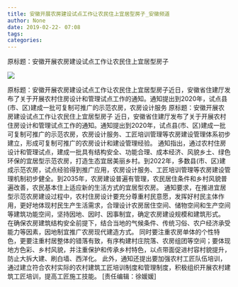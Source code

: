 ```yaml
---
title: 安徽开展农房建设试点工作让农民住上宜居型房子_安徽频道
author: None
date: 2019-02-22- 07:08
tags: 
categories: 
---
```

原标题：安徽开展农房建设试点工作让农民住上宜居型房子
<!-- more -->
                
<img align="center" border="0" src="http://p2.ifengimg.com/a/2016/0810/204c433878d5cf9size1_w16_h16.png" />
                
            
原标题：安徽开展农房建设试点工作让农民住上宜居型房子近日，安徽省住建厅发布了关于开展农村住房设计和管理试点工作的通知。通知提出到2020年，试点县(市、区)建成一批可复制可推广的示范农房，农房设计服务
原标题：安徽开展农房建设试点工作让农民住上宜居型房子
近日，安徽省住建厅发布了关于开展农村住房设计和管理试点工作的通知。通知提出到2020年，试点县(市、区)建成一批可复制可推广的示范农房，农房设计服务、工匠培训管理等农房建设管理体系初步建立，形成可复制可推广的农房设计和建设管理经验。
通知指出，通过农村住房设计和管理试点，建成一批具有结构安全、功能合理、成本经济、风貌乡土、绿色环保的宜居型示范农房，打造生态宜居美丽乡村。到2022年，多数县(市、区)建成示范农房，试点经验得到推广应用，农房设计服务、工匠培训管理等农房建设管理机制初步健全。到2035年，农房建设普遍有管理，农民居住条件和乡村风貌普遍改善，农民基本住上适应新的生活方式的宜居型农房。
通知要求，在推进宜居型示范农房建设过程中，农村住房设计要充分尊重村民意愿，发挥好村民主体作用，更好地体现村民生产生活需求，合理设计农房居住空间、储物空间和生产空间等建筑功能空间，坚持因地、因时、因事制宜，确定农房建设规模和建筑形式。
在确保农房建筑结构安全前提下，结合当地的气候条件、传统习俗、农户经济承受能力等因素，因地制宜推广农房现代建造方式。
同时要注重农房单体的个性特色，更要注重村居整体的错落有致，有序构建村庄院落、农房组团等空间；要体现地方色彩、乡村风貌，并注重保护和传承乡村特色，以点带面促进村容村貌提升，防止大拆大建、刷白墙、西洋化。
此外，通知还提出要加强农村工匠队伍培训，通过建立符合农村实际的农村建筑工匠培训制度和管理制度，积极组织开展农村建筑工匠培训，提高工匠施工技能。
[责任编辑：徐媛媛]
            
